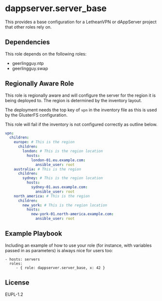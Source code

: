 dappserver.server_base
=========

This provides a base configuration for a LetheanVPN or dAppServer project that other roles rely on.

Dependencies
------------
This role depends on the following roles:

- geerlingguy.ntp
- geerlingguy.swap

Regionally Aware Role
---------------------
This role is regionally aware and will configure the server for the region it is being deployed to. 
The region is determined by the inventory layout.

The deployment needs the top key of `vpn` in the inventory file as this is used by the GlusterFS configuration.

This role will fail if the inventory is not configured correctly as outline below.

```yaml
vpn:
  children:
    europe: # This is the region
      children:
        london: # This is the region location
          hosts:
            london-01.eu.example.com:
              ansible_user: root
    australia: # This is the region
      children:
        sydney: # This is the region location
          hosts:
            sydney-01.aus.example.com:
              ansible_user: root
    north_america: # This is the region
      children:
        new_york: # This is the region location
          hosts:
            new-york-01.north-america.example.com:
              ansible_user: root
```

Example Playbook
----------------

Including an example of how to use your role (for instance, with variables passed in as parameters) is always nice for users too:

    - hosts: servers
      roles:
         - { role: dappserver.server_base, x: 42 }

License
-------

EUPL-1.2

